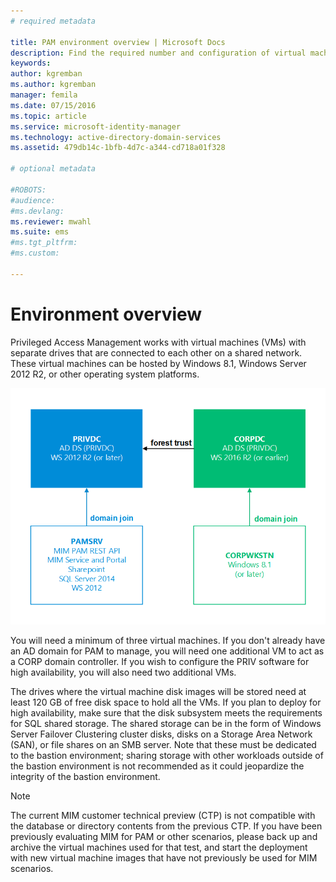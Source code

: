 ```yaml
---
# required metadata

title: PAM environment overview | Microsoft Docs
description: Find the required number and configuration of virtual machines to successfully deploy Privileged Access Management
keywords:
author: kgremban
ms.author: kgremban
manager: femila
ms.date: 07/15/2016
ms.topic: article
ms.service: microsoft-identity-manager
ms.technology: active-directory-domain-services
ms.assetid: 479db14c-1bfb-4d7c-a344-cd718a01f328

# optional metadata

#ROBOTS:
#audience:
#ms.devlang:
ms.reviewer: mwahl
ms.suite: ems
#ms.tgt_pltfrm:
#ms.custom:

---
```


# Environment overview

Privileged Access Management works with virtual machines (VMs) with separate drives that are connected to each other on a shared network. These virtual machines can be hosted by Windows 8.1, Windows Server 2012 R2, or other operating system platforms.

![PAM servers: relationships and supported platforms - diagram](media/pam-test-lab-architecture.png)

You will need a minimum of three virtual machines.  If you don't already have an AD domain for PAM to manage, you will need one additional VM to act as a CORP domain controller.  If you wish to configure the PRIV software for high availability, you will also need two additional VMs.

The drives where the virtual machine disk images will be stored need at least 120 GB of free disk space to hold all the VMs.  If you plan to deploy for high availability, make sure that the disk subsystem meets the requirements for SQL shared storage.  The shared storage can be in the form of Windows Server Failover Clustering cluster disks, disks on a Storage Area Network (SAN), or file shares on an SMB server. Note that these must be dedicated to the bastion environment; sharing storage with other workloads outside of the bastion environment is not recommended as it could jeopardize the integrity of the bastion environment.

> [!NOTE]
> The current MIM customer technical preview (CTP) is not compatible with the database or directory contents from the previous CTP. If you have been previously evaluating MIM for PAM or other scenarios, please back up and archive the virtual machines used for that test, and start the deployment with new virtual machine images that have not previously be used for MIM scenarios.
